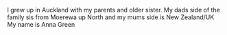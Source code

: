 I grew up in Auckland with my parents and older sister.
My dads side of the family sis from Moerewa up North and my mums side is New Zealand/UK
My name is Anna Green 
